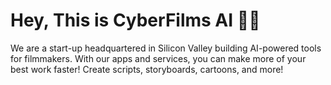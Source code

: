 # Hey, This is CyberFilms AI 🤖🎥

We are a start-up headquartered in Silicon Valley building AI-powered tools for filmmakers.
With our apps and services, you can make more of your best work faster! Create scripts, storyboards, cartoons, and more!

<!-- ## We are a company in the hollywood industry leveraging AI to create movies! -->
